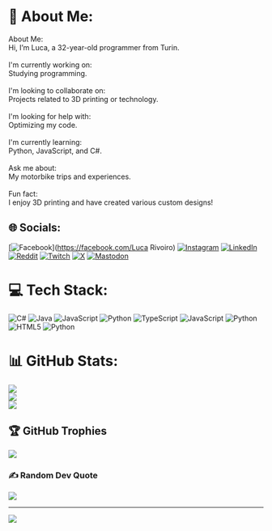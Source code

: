 # 💫 About Me:
About Me:<br>Hi, I’m Luca, a 32-year-old programmer from Turin.<br><br>I'm currently working on:<br>Studying programming.<br><br>I'm looking to collaborate on:<br>Projects related to 3D printing or technology.<br><br>I'm looking for help with:<br>Optimizing my code.<br><br>I'm currently learning:<br>Python, JavaScript, and C#.<br><br>Ask me about:<br>My motorbike trips and experiences.<br><br>Fun fact:<br>I enjoy 3D printing and have created various custom designs!


## 🌐 Socials:
[![Facebook](https://img.shields.io/badge/Facebook-%231877F2.svg?logo=Facebook&logoColor=white)](https://facebook.com/Luca Rivoiro) [![Instagram](https://img.shields.io/badge/Instagram-%23E4405F.svg?logo=Instagram&logoColor=white)](https://instagram.com/lukentony) [![LinkedIn](https://img.shields.io/badge/LinkedIn-%230077B5.svg?logo=linkedin&logoColor=white)](https://linkedin.com/in/lucarivoiro) [![Reddit](https://img.shields.io/badge/Reddit-%23FF4500.svg?logo=Reddit&logoColor=white)](https://reddit.com/user/Lukentony) [![Twitch](https://img.shields.io/badge/Twitch-%239146FF.svg?logo=Twitch&logoColor=white)](https://twitch.tv/Lukentony) [![X](https://img.shields.io/badge/X-black.svg?logo=X&logoColor=white)](https://x.com/Lukentony) [![Mastodon](https://img.shields.io/badge/-MASTODON-%232B90D9?style=for-the-badge&logo=mastodon&logoColor=white)](https://mastodon.social/@lukentony) 

# 💻 Tech Stack:
![C#](https://img.shields.io/badge/c%23-%23239120.svg?style=for-the-badge&logo=csharp&logoColor=white) ![Java](https://img.shields.io/badge/java-%23ED8B00.svg?style=for-the-badge&logo=openjdk&logoColor=white) ![JavaScript](https://img.shields.io/badge/javascript-%23323330.svg?style=for-the-badge&logo=javascript&logoColor=%23F7DF1E) ![Python](https://img.shields.io/badge/python-3670A0?style=for-the-badge&logo=python&logoColor=ffdd54) ![TypeScript](https://img.shields.io/badge/typescript-%23007ACC.svg?style=for-the-badge&logo=typescript&logoColor=white) ![JavaScript](https://img.shields.io/badge/javascript-%23323330.svg?style=for-the-badge&logo=javascript&logoColor=%23F7DF1E) ![Python](https://img.shields.io/badge/python-3670A0?style=for-the-badge&logo=python&logoColor=ffdd54) ![HTML5](https://img.shields.io/badge/html5-%23E34F26.svg?style=for-the-badge&logo=html5&logoColor=white) ![Python](https://img.shields.io/badge/python-3670A0?style=for-the-badge&logo=python&logoColor=ffdd54)
# 📊 GitHub Stats:
![](https://github-readme-stats.vercel.app/api?username=Lukentony&theme=dark&hide_border=false&include_all_commits=false&count_private=false)<br/>
![](https://github-readme-streak-stats.herokuapp.com/?user=Lukentony&theme=dark&hide_border=false)<br/>
![](https://github-readme-stats.vercel.app/api/top-langs/?username=Lukentony&theme=dark&hide_border=false&include_all_commits=false&count_private=false&layout=compact)

## 🏆 GitHub Trophies
![](https://github-profile-trophy.vercel.app/?username=Lukentony&theme=radical&no-frame=false&no-bg=true&margin-w=4)

### ✍️ Random Dev Quote
![](https://quotes-github-readme.vercel.app/api?type=horizontal&theme=radical)

---
[![](https://visitcount.itsvg.in/api?id=Lukentony&icon=0&color=0)](https://visitcount.itsvg.in)

<!-- Proudly created with GPRM ( https://gprm.itsvg.in ) -->
